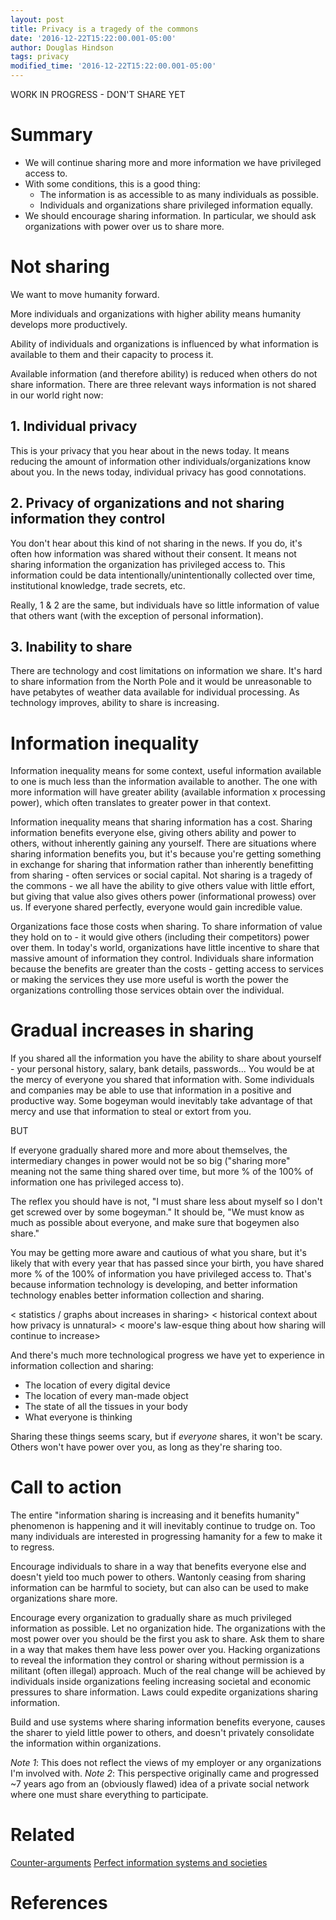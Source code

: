 ```yaml
---
layout: post
title: Privacy is a tragedy of the commons
date: '2016-12-22T15:22:00.001-05:00'
author: Douglas Hindson
tags: privacy
modified_time: '2016-12-22T15:22:00.001-05:00'
---
```


WORK IN PROGRESS - DON'T SHARE YET

# Summary

* We will continue sharing more and more information we have privileged access to.
* With some conditions, this is a good thing:
  * The information is as accessible to as many individuals as possible.
  * Individuals and organizations share privileged information equally.
* We should encourage sharing information. In particular, we should ask organizations with power over us to share more.

# Not sharing

We want to move humanity forward.

More individuals and organizations with higher ability means humanity develops more productively.

Ability of individuals and organizations is influenced by what information is available to them and their capacity to process it.

Available information (and therefore ability) is reduced when others do not share information. There are three relevant ways information is not shared in our world right now:

## 1. Individual privacy

This is your privacy that you hear about in the news today. It means reducing the amount of information other individuals/organizations know about you. In the news today, individual privacy has good connotations.

## 2. Privacy of organizations and not sharing information they control

You don't hear about this kind of not sharing in the news. If you do, it's often how information was shared without their consent. It means not sharing information the organization has privileged access to. This information could be data intentionally/unintentionally collected over time, institutional knowledge, trade secrets, etc.

Really, 1 & 2 are the same, but individuals have so little information of value that others want (with the exception of personal information).

## 3. Inability to share

There are technology and cost limitations on information we share. It's hard to share information from the North Pole and it would be unreasonable to have petabytes of weather data available for individual processing. As technology improves, ability to share is increasing.

# Information inequality

Information inequality means for some context, useful information available to one is much less than the information available to another. The one with more information will have greater ability (available information x processing power), which often translates to greater power in that context.

Information inequality means that sharing information has a cost. Sharing information benefits everyone else, giving others ability and power to others, without inherently gaining any yourself. There are situations where sharing information benefits you, but it's because you're getting something in exchange for sharing that information rather than inherently benefitting from sharing - often services or social capital. Not sharing is a tragedy of the commons - we all have the ability to give others value with little effort, but giving that value also gives others power (informational prowess) over us. If everyone shared perfectly, everyone would gain incredible value.

Organizations face those costs when sharing. To share information of value they hold on to - it would give others (including their competitors) power over them. In today's world, organizations have little incentive to share that massive amount of information they control. Individuals share information because the benefits are greater than the costs - getting access to services or making the services they use more useful is worth the power the organizations controlling those services obtain over the individual.

# Gradual increases in sharing

If you shared all the information you have the ability to share about yourself - your personal history, salary, bank details, passwords... You would be at the mercy of everyone you shared that information with. Some individuals and companies may be able to use that information in a positive and productive way. Some bogeyman would inevitably take advantage of that mercy and use that information to steal or extort from you.

BUT

If everyone gradually shared more and more about themselves, the intermediary changes in power would not be so big ("sharing more" meaning not the same thing shared over time, but more % of the 100% of information one has privileged access to).

The reflex you should have is not, 
"I must share less about myself so I don't get screwed over by some bogeyman." 
It should be, 
"We must know as much as possible about everyone, and make sure that bogeymen also share." 

You may be getting more aware and cautious of what you share, but it's likely that with every year that has passed since your birth, you have shared more % of the 100% of information you have privileged access to. That's because information technology is developing, and better information technology enables better information collection and sharing.

< statistics / graphs about increases in sharing>
< historical context about how privacy is unnatural>
< moore's law-esque thing about how sharing will continue to increase>

And there's much more technological progress we have yet to experience in information collection and sharing:

* The location of every digital device
* The location of every man-made object
* The state of all the tissues in your body
* What everyone is thinking

Sharing these things seems scary, but if *everyone* shares, it won't be scary. Others won't have power over you, as long as they're sharing too.

# Call to action

The entire "information sharing is increasing and it benefits humanity" phenomenon is happening and it will inevitably continue to trudge on. Too many individuals are interested in progressing hamanity for a few to make it to regress.

Encourage individuals to share in a way that benefits everyone else and doesn't yield too much power to others. Wantonly ceasing from sharing information can be harmful to society, but can also can be used to make organizations share more. 

Encourage every organization to gradually share as much privileged information as possible. Let no organization hide. The organizations with the most power over you should be the first you ask to share. Ask them to share in a way that makes them have less power over you. Hacking organizations to reveal the information they control or sharing without permission is a militant (often illegal) approach. Much of the real change will be achieved by individuals inside organizations feeling increasing societal and economic pressures to share information. Laws could expedite organizations sharing information.

Build and use systems where sharing information benefits everyone, causes the sharer to yield little power to others, and doesn't privately consolidate the information within organizations.

*Note 1*: This does not reflect the views of my employer or any organizations I'm involved with.
*Note 2*: This perspective originally came and progressed ~7 years ago from an (obviously flawed) idea of a private social network where one must share everything to participate.

# Related

[Counter-arguments](http://www.curiousest.com/2016/12/26/counter-arguments-sharing-is-good.html)
[Perfect information systems and societies](http://www.curiousest.com/2016/12/26/perfect-information-systems-and-societies.html)

# References

